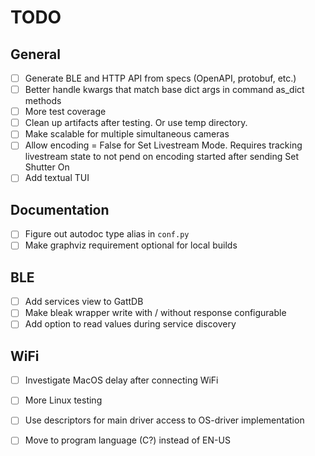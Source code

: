 
# TODO

## General

-   [ ] Generate BLE and HTTP API from specs (OpenAPI, protobuf, etc.)
-   [ ] Better handle kwargs that match base dict args in command as_dict methods
-   [ ] More test coverage
-   [ ] Clean up artifacts after testing. Or use temp directory.
-   [ ] Make scalable for multiple simultaneous cameras
-   [ ] Allow encoding = False for Set Livestream Mode. Requires tracking livestream state to not pend on encoding started after sending Set Shutter On
-   [ ] Add textual TUI

## Documentation

-   [ ] Figure out autodoc type alias in `conf.py`
-   [ ] Make graphviz requirement optional for local builds

## BLE

-   [ ] Add services view to GattDB
-   [ ] Make bleak wrapper write with / without response configurable
-   [ ] Add option to read values during service discovery

## WiFi

-   [ ] Investigate MacOS delay after connecting WiFi
-   [ ] More Linux testing
-   [ ] Use descriptors for main driver access to OS-driver implementation
-   [ ] Move to program language (C?) instead of EN-US


